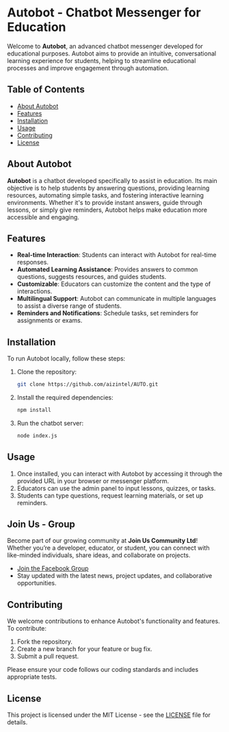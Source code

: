 # Autobot - Chatbot Messenger for Education

Welcome to **Autobot**, an advanced chatbot messenger developed for educational purposes. Autobot aims to provide an intuitive, conversational learning experience for students, helping to streamline educational processes and improve engagement through automation.

## Table of Contents

- [About Autobot](#about-autobot)
- [Features](#features)
- [Installation](#installation)
- [Usage](#usage)
- [Contributing](#contributing)
- [License](#license)
  
## About Autobot

**Autobot** is a chatbot developed specifically to assist in education. Its main objective is to help students by answering questions, providing learning resources, automating simple tasks, and fostering interactive learning environments. Whether it's to provide instant answers, guide through lessons, or simply give reminders, Autobot helps make education more accessible and engaging.

## Features

- **Real-time Interaction**: Students can interact with Autobot for real-time responses.
- **Automated Learning Assistance**: Provides answers to common questions, suggests resources, and guides students.
- **Customizable**: Educators can customize the content and the type of interactions.
- **Multilingual Support**: Autobot can communicate in multiple languages to assist a diverse range of students.
- **Reminders and Notifications**: Schedule tasks, set reminders for assignments or exams.

## Installation

To run Autobot locally, follow these steps:

1. Clone the repository:
    ```bash
    git clone https://github.com/aizintel/AUTO.git
    ```

2. Install the required dependencies:
    ```bash
    npm install
    ```

3. Run the chatbot server:
    ```bash
    node index.js
    ```

## Usage

1. Once installed, you can interact with Autobot by accessing it through the provided URL in your browser or messenger platform.
2. Educators can use the admin panel to input lessons, quizzes, or tasks.
3. Students can type questions, request learning materials, or set up reminders.


## Join Us - Group

Become part of our growing community at **Join Us Community Ltd**! Whether you’re a developer, educator, or student, you can connect with like-minded individuals, share ideas, and collaborate on projects.

- [Join the Facebook Group](https://facebook.com/groups/coders.dev/)
- Stay updated with the latest news, project updates, and collaborative opportunities.

## Contributing

We welcome contributions to enhance Autobot's functionality and features. To contribute:

1. Fork the repository.
2. Create a new branch for your feature or bug fix.
3. Submit a pull request.

Please ensure your code follows our coding standards and includes appropriate tests.

## License

This project is licensed under the MIT License - see the [LICENSE](LICENSE) file for details.

